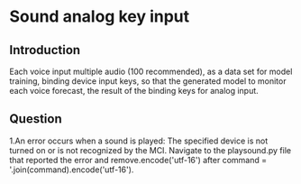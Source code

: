 # Sound analog key input

## Introduction

Each voice input multiple audio (100 recommended), as a data set for model training, binding device input keys, so that the generated model to monitor each voice forecast, the result of the binding keys for analog input.

## Question

1.An error occurs when a sound is played: The specified device is not turned on or is not recognized by the MCI.
Navigate to the playsound.py file that reported the error and remove.encode('utf-16') after command = '.join(command).encode('utf-16').